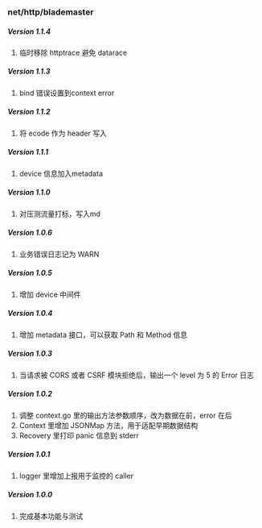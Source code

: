 ### net/http/blademaster

##### Version 1.1.4
1. 临时移除 httptrace 避免 datarace

##### Version 1.1.3
1. bind 错误设置到context error

##### Version 1.1.2
1. 将 ecode 作为 header 写入

##### Version 1.1.1
1. device 信息加入metadata

##### Version 1.1.0

1. 对压测流量打标，写入md

##### Version 1.0.6

1. 业务错误日志记为 WARN

##### Version 1.0.5

1. 增加 device 中间件

##### Version 1.0.4

1. 增加 metadata 接口，可以获取 Path 和 Method 信息

##### Version 1.0.3

1. 当请求被 CORS 或者 CSRF 模块拒绝后，输出一个 level 为 5 的 Error 日志

##### Version 1.0.2

1. 调整 context.go 里的输出方法参数顺序，改为数据在前，error 在后
2. Context 里增加 JSONMap 方法，用于适配早期数据结构
3. Recovery 里打印 panic 信息到 stderr

##### Version 1.0.1

1. logger 里增加上报用于监控的 caller

##### Version 1.0.0

1. 完成基本功能与测试


